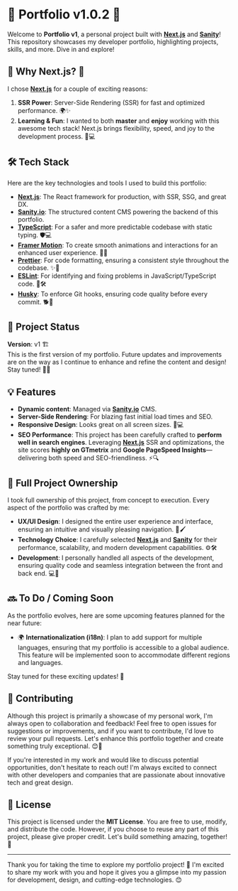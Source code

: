# 🌟 Portfolio v1.0.2 🚀

Welcome to **Portfolio v1**, a personal project built with [**Next.js**](https://nextjs.org/) and [**Sanity**](https://www.sanity.io/)! This repository showcases my developer portfolio, highlighting projects, skills, and more. Dive in and explore!

## 🚀 Why Next.js? 🤔

I chose [**Next.js**](https://nextjs.org/) for a couple of exciting reasons:

1. **SSR Power**: Server-Side Rendering (SSR) for fast and optimized performance. 🌍✨
2. **Learning & Fun**: I wanted to both **master** and **enjoy** working with this awesome tech stack! Next.js brings flexibility, speed, and joy to the development process. 🎉💻

## 🛠 Tech Stack

Here are the key technologies and tools I used to build this portfolio:

- [**Next.js**](https://nextjs.org/): The React framework for production, with SSR, SSG, and great DX.
- [**Sanity.io**](https://www.sanity.io/): The structured content CMS powering the backend of this portfolio.
- [**TypeScript**](https://www.typescriptlang.org/): For a safer and more predictable codebase with static typing. 🛡️💻
- [**Framer Motion**](https://www.framer.com/motion/): To create smooth animations and interactions for an enhanced user experience. 🎥✨
- [**Prettier**](https://prettier.io/): For code formatting, ensuring a consistent style throughout the codebase. ✨📝
- [**ESLint**](https://eslint.org/): For identifying and fixing problems in JavaScript/TypeScript code. 🧹🛠️
- [**Husky**](https://typicode.github.io/husky/): To enforce Git hooks, ensuring code quality before every commit. 🐕🔧

## 🚧 Project Status

**Version**: v1 🏗️  
This is the first version of my portfolio. Future updates and improvements are on the way as I continue to enhance and refine the content and design! Stay tuned! 🔄🔧

## 💡 Features

- **Dynamic content**: Managed via [**Sanity.io**](https://www.sanity.io/) CMS.
- **Server-Side Rendering**: For blazing fast initial load times and SEO.
- **Responsive Design**: Looks great on all screen sizes. 📱💻
- **SEO Performance**: This project has been carefully crafted to **perform well in search engines**. Leveraging [**Next.js**](https://nextjs.org/) SSR and optimizations, the site scores **highly on GTmetrix** and **Google PageSpeed Insights**—delivering both speed and SEO-friendliness. ⚡🔍

## 🎨 Full Project Ownership

I took full ownership of this project, from concept to execution. Every aspect of the portfolio was crafted by me:

- **UX/UI Design**: I designed the entire user experience and interface, ensuring an intuitive and visually pleasing navigation. 🎨🖌️
- **Technology Choice**: I carefully selected [**Next.js**](https://nextjs.org/) and [**Sanity**](https://www.sanity.io/) for their performance, scalability, and modern development capabilities. ⚙️🛠️
- **Development**: I personally handled all aspects of the development, ensuring quality code and seamless integration between the front and back end. 💻🚀

## 🔜 To Do / Coming Soon

As the portfolio evolves, here are some upcoming features planned for the near future:

- 🌍 **Internationalization (i18n)**: I plan to add support for multiple languages, ensuring that my portfolio is accessible to a global audience. This feature will be implemented soon to accommodate different regions and languages.

Stay tuned for these exciting updates! 🚀

## 🤝 Contributing

Although this project is primarily a showcase of my personal work, I'm always open to collaboration and feedback! Feel free to open issues for suggestions or improvements, and if you want to contribute, I'd love to review your pull requests. Let's enhance this portfolio together and create something truly exceptional. 😊💼

If you're interested in my work and would like to discuss potential opportunities, don't hesitate to reach out! I'm always excited to connect with other developers and companies that are passionate about innovative tech and great design.

## 📜 License

This project is licensed under the **MIT License**. You are free to use, modify, and distribute the code. However, if you choose to reuse any part of this project, please give proper credit. Let's build something amazing, together! 💙

---

Thank you for taking the time to explore my portfolio project! 🚀 I'm excited to share my work with you and hope it gives you a glimpse into my passion for development, design, and cutting-edge technologies. 😊
